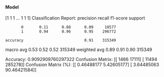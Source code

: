 #### Model
[1 1 1 ... 1 1 1]
Classification Report:
              precision    recall  f1-score   support

           0       0.11      0.08      0.09     18577
           1       0.94      0.96      0.95    296772

    accuracy                           0.91    315349
   macro avg       0.53      0.52      0.52    315349
weighted avg       0.89      0.91      0.90    315349

Accuracy: 0.9092909760297322
Confusion Matrix:
[[  1466  17111]
 [ 11494 285278]]
Confusion Matrix (%):
[[ 0.46488177  5.42605177]
 [ 3.64485063 90.46421584]]
